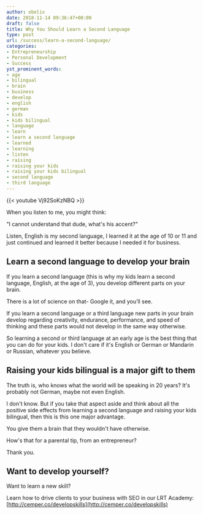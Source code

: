 ```yaml
---
author: obelix
date: 2018-11-14 09:36:47+00:00
draft: false
title: Why You Should Learn a Second Language
type: post
url: /success/learn-a-second-language/
categories:
- Entrepreneurship
- Personal Development
- Success
yst_prominent_words:
- age
- bilingual
- brain
- business
- develop
- english
- german
- kids
- kids bilingual
- language
- learn
- learn a second language
- learned
- learning
- listen
- raising
- raising your kids
- raising your kids bilingual
- second language
- third language
---
```


{{< youtube Vj92SoKzNBQ >}}

When you listen to me, you might think:

"I cannot understand that dude, what's his accent?"

Listen, English is my second language, I learned it at the age of 10 or 11 and just continued and learned it better because I needed it for business.


## Learn a second language to develop your brain


If you learn a second language (this is why my kids learn a second language, English, at the age of 3), you develop different parts on your brain.

There is a lot of science on that- Google it, and you’ll see.

If you learn a second language or a third language new parts in your brain develop regarding creativity, endurance, performance, and speed of thinking and these parts would not develop in the same way otherwise.

So learning a second or third language at an early age is the best thing that you can do for your kids. I don't care if it's English or German or Mandarin or Russian, whatever you believe.


## Raising your kids bilingual is a major gift to them


The truth is, who knows what the world will be speaking in 20 years? It's probably not German, maybe not even English.

I don't know. But if you take that aspect aside and think about all the positive side effects from learning a second language and raising your kids bilingual, then this is this one major advantage.

You give them a brain that they wouldn't have otherwise.

How's that for a parental tip, from an entrepreneur?

Thank you.


## Want to develop yourself?


Want to learn a new skill?

Learn how to drive clients to your business with SEO in our LRT Academy: [http://cemper.co/developskills](http://cemper.co/developskills)
